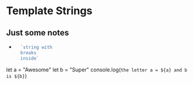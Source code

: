 # Template Strings

## Just some notes
- ```js
    `string with
    breaks
    inside`

 <!-- //templete strings (template literals)
  //like python fstrings but no f and only used with ` -->
  
  let a = "Awesome"
  let b = "Super"
  console.log(`the letter a = ${a} and b is ${b}`)
